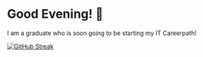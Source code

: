 # Good Evening! 👋

I am a graduate who is soon going to be starting my IT Careerpath!

[![GitHub Streak](https://streak-stats.demolab.com/?user=TLuu52)](https://git.io/streak-stats)


<!--
**TLuu52/TLuu52** is a ✨ _special_ ✨ repository because its `README.md` (this file) appears on your GitHub profile.

Here are some ideas to get you started:

- 🔭 I’m currently working on ...
- 🌱 I’m currently learning ...
- 👯 I’m looking to collaborate on ...
- 🤔 I’m looking for help with ...
- 💬 Ask me about ...
- 📫 How to reach me: ...
- 😄 Pronouns: ...
- ⚡ Fun fact: ...
-->
